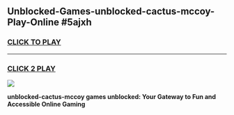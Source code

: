 
## Unblocked-Games-unblocked-cactus-mccoy-Play-Online #5ajxh
<h3>
<a href="https://news.freeplayer.one?title=unblocked-cactus-mccoy&ref=3">CLICK TO PLAY</a></h3>
<hr>

<h3>
<a href="https://news.freeplayer.one?title=unblocked-cactus-mccoy&ref=3">CLICK 2 PLAY</a>
  
</h3>

<a href="https://news.freeplayer.one?title=unblocked-cactus-mccoy&ref=3"><img src="https://clearcache.store/games.png"></a>


**unblocked-cactus-mccoy games unblocked: Your Gateway to Fun and Accessible Online Gaming**
